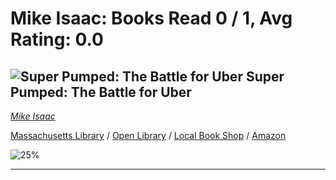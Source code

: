 # Mike Isaac:  Books Read 0 / 1, Avg Rating: 0.0 

## ![Super Pumped: The Battle for Uber](https://covers.openlibrary.org/b/isbn/978-0393652246-M.jpg) Super Pumped: The Battle for Uber
*[Mike Isaac](../authors/MikeIsaac)*

[Massachusetts Library](https://library.minlib.net/search/i=9780393652246) / [Open Library](https://openlibrary.org/isbn/9780393652246) / [Local Book Shop](https://bookshop.org/book/9780393652246) / [Amazon](https://smile.amazon.com/dp/0393652246)

![25%](https://progress-bar.dev/25) 



---

